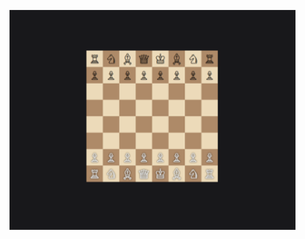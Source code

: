 ![](https://github.com/maneeshjangir999/chessmate/blob/4429d0b2a9553d3e5c85e0d8838488ec6f0a5138/public/img/chess.png)
